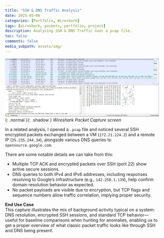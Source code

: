 ```yaml
---
title: "SSH & DNS Traffic Analysis"
date: 2025-05-06
categories: [Portfolio, Wireshark]
tags: [wireshark, packets, portfolio, project]
description: Analyzing SSH & DNS Traffic over a pcap file.
toc: false
comments: false
media_subpath: assets/img/
---
```


![Wireshark Screen Capture](assets/img/Wireshark-Packet-Capture.png){: .normal }{: .shadow }
_Wireshark Packet Capture screen_

In a related analysis, I opened a `.pcap` file and noticed several SSH encrypted packets exchanged between a VM (`172.21.224.2`) and a remote IP (`35.235.244.34`), alongside various DNS queries to `opensource.google.com`.

There are some notable details we can take from this:

- Multiple TCP ACK and encrypted packets over SSH (port 22) show active secure sessions.
- DNS queries to both IPv4 and IPv6 addresses, including responses resolving to Google’s infrastructure (e.g., `142.250.1.139`), help confirm domain resolution behavior as expected.
- No packet payloads are visible due to encryption, but TCP flags and sequence numbers allow traffic correlation, implying proper security.

**End Use Case**  
This capture illustrates the mix of background activity typical on a system: DNS resolution, encrypted SSH sessions, and standard TCP behavior—useful for baseline comparisons when hunting for anomalies, enabling us to get a proper overview of what classic packet traffic looks like through SSH and DNS being present.
